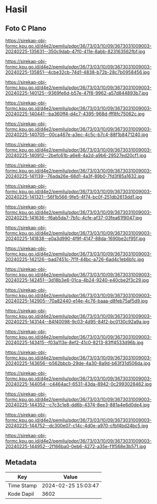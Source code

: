 # Hasil

## Foto C Plano

https://sirekap-obj-formc.kpu.go.id/d4e2/pemilu/pdpr/36/73/03/10/09/3673031009003-20240225-135631--350c9dab-47f0-411e-8abb-823163562fbf.jpg

https://sirekap-obj-formc.kpu.go.id/d4e2/pemilu/pdpr/36/73/03/10/09/3673031009003-20240225-135851--4cbe32cb-74d1-4838-b72b-28c7b0958456.jpg

https://sirekap-obj-formc.kpu.go.id/d4e2/pemilu/pdpr/36/73/03/10/09/3673031009003-20240225-140125--9369fe6d-b57e-47f8-9962-a57d844893b7.jpg

https://sirekap-obj-formc.kpu.go.id/d4e2/pemilu/pdpr/36/73/03/10/09/3673031009003-20240225-140441--ba360ff4-d4c7-4395-968d-fff8fc75062c.jpg

https://sirekap-obj-formc.kpu.go.id/d4e2/pemilu/pdpr/36/73/03/10/09/3673031009003-20240225-140705--00ca467e-a3ec-4c5c-b7c4-88f1b8471240.jpg

https://sirekap-obj-formc.kpu.go.id/d4e2/pemilu/pdpr/36/73/03/10/09/3673031009003-20240225-140912--2befc61b-a6e8-4a2d-a9b6-29527ed20cf1.jpg

https://sirekap-obj-formc.kpu.go.id/d4e2/pemilu/pdpr/36/73/03/10/09/3673031009003-20240225-141139--76ada26e-68d1-4a3f-89b0-7fd3f85a1632.jpg

https://sirekap-obj-formc.kpu.go.id/d4e2/pemilu/pdpr/36/73/03/10/09/3673031009003-20240225-141321--56f1b566-9fe5-4f74-bc0f-251db2613dd1.jpg

https://sirekap-obj-formc.kpu.go.id/d4e2/pemilu/pdpr/36/73/03/10/09/3673031009003-20240225-141636--f6ab5da7-7b1c-4cfe-af37-03fea61f9047.jpg

https://sirekap-obj-formc.kpu.go.id/d4e2/pemilu/pdpr/36/73/03/10/09/3673031009003-20240225-141838--e0a3d990-4f9f-4147-88da-1690be2cf95f.jpg

https://sirekap-obj-formc.kpu.go.id/d4e2/pemilu/pdpr/36/73/03/10/09/3673031009003-20240225-142126--bad7451c-7f1f-44bc-a726-6ad4c1eb6b1c.jpg

https://sirekap-obj-formc.kpu.go.id/d4e2/pemilu/pdpr/36/73/03/10/09/3673031009003-20240225-142451--3d18b3e6-01ca-4b24-9240-e40cbe2f3c29.jpg

https://sirekap-obj-formc.kpu.go.id/d4e2/pemilu/pdpr/36/73/03/10/09/3673031009003-20240225-142905--70a82440-e14e-4c76-baaa-d8feb75af5d9.jpg

https://sirekap-obj-formc.kpu.go.id/d4e2/pemilu/pdpr/36/73/03/10/09/3673031009003-20240225-143144--84f40098-9c03-4d95-84f2-bc0130c92a9a.jpg

https://sirekap-obj-formc.kpu.go.id/d4e2/pemilu/pdpr/36/73/03/10/09/3673031009003-20240225-143415--f03a113e-8ef2-41c0-8213-83ff4533d96b.jpg

https://sirekap-obj-formc.kpu.go.id/d4e2/pemilu/pdpr/36/73/03/10/09/3673031009003-20240225-143656--b562bbcb-29de-4a30-8a9d-b63f31d506da.jpg

https://sirekap-obj-formc.kpu.go.id/d4e2/pemilu/pdpr/36/73/03/10/09/3673031009003-20240225-144054--c4464ac1-6531-43da-8942-0c2993028462.jpg

https://sirekap-obj-formc.kpu.go.id/d4e2/pemilu/pdpr/36/73/03/10/09/3673031009003-20240225-144352--c7c3c1e8-dd6b-4374-8ee3-881a4e6d0de4.jpg

https://sirekap-obj-formc.kpu.go.id/d4e2/pemilu/pdpr/36/73/03/10/09/3673031009003-20240225-144752--dc300e07-c14c-4d0e-a970-cfbf4bd24bc5.jpg

https://sirekap-obj-formc.kpu.go.id/d4e2/pemilu/pdpr/36/73/03/10/09/3673031009003-20240225-144952--2f166ba0-0eb6-4272-a35e-f1f568e3b571.jpg


## Metadata

| Key        | Value               |
| ---------- | ------------------- |
| Time Stamp | 2024-02-25 15:03:47 |
| Kode Dapil | 3602                |



